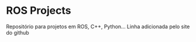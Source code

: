 # ROS Projects
 Repositório para projetos em ROS, C++, Python...
 Linha adicionada pelo site do github
